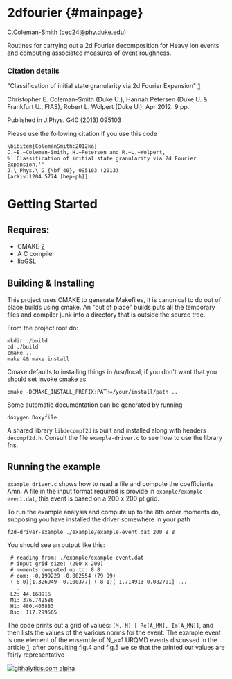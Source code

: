 2dfourier {#mainpage}
=========
C.Coleman-Smith (cec24@phy.duke.edu)

Routines for carrying out a 2d Fourier decomposition for Heavy Ion events  and computing associated measures of event roughness. 

### Citation details
"Classification of initial state granularity via 2d Fourier Expansion" [1]

Christopher E. Coleman-Smith (Duke U.), Hannah Petersen (Duke U. & Frankfurt U., FIAS), Robert L. Wolpert (Duke U.). Apr 2012. 9 pp.

Published in J.Phys. G40 (2013) 095103 

Please use the following citation if you use this code

    \bibitem{ColemanSmith:2012ka} 
    C.~E.~Coleman-Smith, H.~Petersen and R.~L.~Wolpert,
    %``Classification of initial state granularity via 2d Fourier Expansion,''
    J.\ Phys.\ G {\bf 40}, 095103 (2013)
    [arXiv:1204.5774 [hep-ph]].

# Getting Started

## Requires:

* CMAKE [2]
* A C compiler
* libGSL

## Building & Installing

This project uses CMAKE to generate Makefiles, it is canonical to do out of place builds using cmake. An "out of place" builds puts all the temporary files and compiler junk into a directory that is outside the source tree.

From the project root do:

    mkdir ./build
    cd ./build
    cmake ..
    make && make install

Cmake defaults to installing things in /usr/local, if you don't want that you should set invoke cmake as

    cmake -DCMAKE_INSTALL_PREFIX:PATH=/your/install/path ..

Some automatic documentation can be generated by running

    doxygen Doxyfile 

A shared library `libdecompf2d` is built and installed along with headers `decompf2d.h`. Consult the file
`example-driver.c` to see how to use the library fns.

## Running the example

`example_driver.c` shows how to read a file and compute the coefficients Amn. A file in the input format
required is provide in `example/example-event.dat`, this event is based on a 200 x 200 pt grid. 

To run the example analysis and compute up to the 8th order moments do, supposing you have installed the driver somewhere in your path

    f2d-driver-example ./example/example-event.dat 200 8 8

You should see an output like this:

     # reading from: ./example/example-event.dat
     # input grid size: (200 x 200)
     # moments computed up to: 8 8
     # com: -0.199229 -0.002554 (79 99)
     (-8 0)[1.326949 -0.100377] (-8 1)[-1.714913 0.082701] ...
     ...
     L2: 44.168916
     M1: 376.742586
     H1: 480.405883
     Rsq: 117.299565

The code prints out a grid of values: `(M, N) [ Re[A_MN], Im[A_MN]]`, and then lists the values of the various
norms for the event. The example event is one element of the ensemble of N_a=1 URQMD events discussed in the
article [1], after consulting fig.4 and fig.5 we se that the printed out values are fairly representative


[1]: http://arxiv.org/abs/arXiv:1204.5774
[2]: http://www.cmake.org/


[![githalytics.com alpha](https://cruel-carlota.pagodabox.com/5b97c786bf37b481c44a987285473615 "githalytics.com")](http://githalytics.com/jackdawjackdaw/2dfourier)

